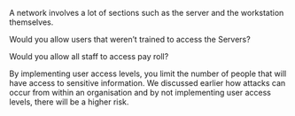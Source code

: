 A network involves a lot of sections such as the server and the workstation themselves.

Would you allow users that weren’t trained to access the Servers?

Would you allow all staff to access pay roll?

By implementing user access levels, you limit the number of people that will have access to sensitive information. We discussed earlier how attacks can occur from within an organisation and by not implementing user access levels, there will be a higher risk.